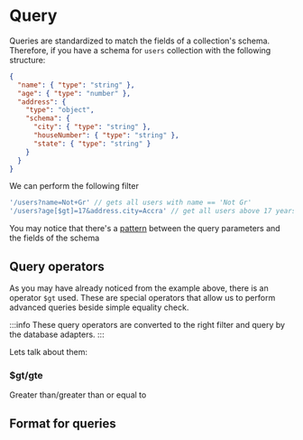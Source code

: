 # Query

Queries are standardized to match the fields of a collection's schema. Therefore, if you have a schema for `users` collection with the following structure:

```json
{
  "name": { "type": "string" },
  "age": { "type": "number" },
  "address": {
    "type": "object",
    "schema": {
      "city": { "type": "string" },
      "houseNumber": { "type": "string" },
      "state": { "type": "string" }
    }
  }
}
```

We can perform the following filter

``` javascript
'/users?name=Not+Gr' // gets all users with name == 'Not Gr'
'/users?age[$gt]=17&address.city=Accra' // get all users above 17 years of age and live Accra
```

You may notice that there's a [pattern](/guide/rest) between the query parameters and the fields of the schema

## Query operators

As you may have already noticed from the example above, there is an operator `$gt` used. These are special operators that allow us
to perform advanced queries beside simple equality check.

:::info
These query operators are converted to the right filter and query by the database adapters.
:::

Lets talk about them:

### $gt/gte

Greater than/greater than or equal to

## Format for queries



